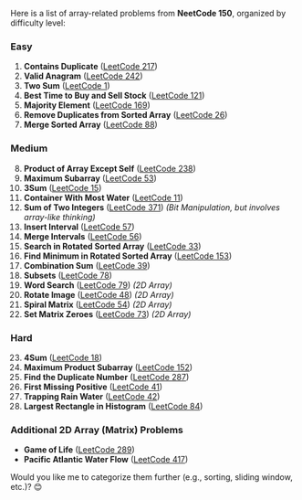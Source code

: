 Here is a list of array-related problems from **NeetCode 150**, organized by difficulty level:

### **Easy**  
1. **Contains Duplicate** ([LeetCode 217](https://leetcode.com/problems/contains-duplicate/))  
2. **Valid Anagram** ([LeetCode 242](https://leetcode.com/problems/valid-anagram/))  
3. **Two Sum** ([LeetCode 1](https://leetcode.com/problems/two-sum/))  
4. **Best Time to Buy and Sell Stock** ([LeetCode 121](https://leetcode.com/problems/best-time-to-buy-and-sell-stock/))  
5. **Majority Element** ([LeetCode 169](https://leetcode.com/problems/majority-element/))  
6. **Remove Duplicates from Sorted Array** ([LeetCode 26](https://leetcode.com/problems/remove-duplicates-from-sorted-array/))  
7. **Merge Sorted Array** ([LeetCode 88](https://leetcode.com/problems/merge-sorted-array/))  

### **Medium**  
8. **Product of Array Except Self** ([LeetCode 238](https://leetcode.com/problems/product-of-array-except-self/))  
9. **Maximum Subarray** ([LeetCode 53](https://leetcode.com/problems/maximum-subarray/))  
10. **3Sum** ([LeetCode 15](https://leetcode.com/problems/3sum/))  
11. **Container With Most Water** ([LeetCode 11](https://leetcode.com/problems/container-with-most-water/))  
12. **Sum of Two Integers** ([LeetCode 371](https://leetcode.com/problems/sum-of-two-integers/)) *(Bit Manipulation, but involves array-like thinking)*  
13. **Insert Interval** ([LeetCode 57](https://leetcode.com/problems/insert-interval/))  
14. **Merge Intervals** ([LeetCode 56](https://leetcode.com/problems/merge-intervals/))  
15. **Search in Rotated Sorted Array** ([LeetCode 33](https://leetcode.com/problems/search-in-rotated-sorted-array/))  
16. **Find Minimum in Rotated Sorted Array** ([LeetCode 153](https://leetcode.com/problems/find-minimum-in-rotated-sorted-array/))  
17. **Combination Sum** ([LeetCode 39](https://leetcode.com/problems/combination-sum/))  
18. **Subsets** ([LeetCode 78](https://leetcode.com/problems/subsets/))  
19. **Word Search** ([LeetCode 79](https://leetcode.com/problems/word-search/)) *(2D Array)*  
20. **Rotate Image** ([LeetCode 48](https://leetcode.com/problems/rotate-image/)) *(2D Array)*  
21. **Spiral Matrix** ([LeetCode 54](https://leetcode.com/problems/spiral-matrix/)) *(2D Array)*  
22. **Set Matrix Zeroes** ([LeetCode 73](https://leetcode.com/problems/set-matrix-zeroes/)) *(2D Array)*  

### **Hard**  
23. **4Sum** ([LeetCode 18](https://leetcode.com/problems/4sum/))  
24. **Maximum Product Subarray** ([LeetCode 152](https://leetcode.com/problems/maximum-product-subarray/))  
25. **Find the Duplicate Number** ([LeetCode 287](https://leetcode.com/problems/find-the-duplicate-number/))  
26. **First Missing Positive** ([LeetCode 41](https://leetcode.com/problems/first-missing-positive/))  
27. **Trapping Rain Water** ([LeetCode 42](https://leetcode.com/problems/trapping-rain-water/))  
28. **Largest Rectangle in Histogram** ([LeetCode 84](https://leetcode.com/problems/largest-rectangle-in-histogram/))  

### **Additional 2D Array (Matrix) Problems**  
- **Game of Life** ([LeetCode 289](https://leetcode.com/problems/game-of-life/))  
- **Pacific Atlantic Water Flow** ([LeetCode 417](https://leetcode.com/problems/pacific-atlantic-water-flow/))  

Would you like me to categorize them further (e.g., sorting, sliding window, etc.)? 😊
